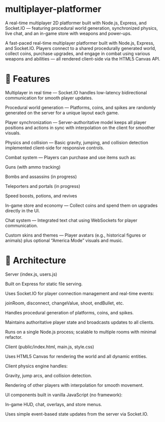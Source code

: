 # multiplayer-platformer
A real-time multiplayer 2D platformer built with Node.js, Express, and Socket.IO — featuring procedural world generation, synchronized physics, live chat, and an in-game store with weapons and power-ups.

A fast-paced real-time multiplayer platformer built with Node.js, Express, and Socket.IO.
Players connect to a shared procedurally generated world, collect coins, purchase upgrades, and engage in combat using various weapons and abilities — all rendered client-side via the HTML5 Canvas API.

# 🚀 Features

Multiplayer in real time — Socket.IO handles low-latency bidirectional communication for smooth player updates.

Procedural world generation — Platforms, coins, and spikes are randomly generated on the server for a unique layout each game.

Player synchronization — Server-authoritative model keeps all player positions and actions in sync with interpolation on the client for smoother visuals.

Physics and collision — Basic gravity, jumping, and collision detection implemented client-side for responsive controls.

Combat system — Players can purchase and use items such as:

Guns (with ammo tracking)

Bombs and assassins (in progress)

Teleporters and portals (in progress)

Speed boosts, potions, and revives

In-game store and economy — Collect coins and spend them on upgrades directly in the UI.

Chat system — Integrated text chat using WebSockets for player communication.

Custom skins and themes — Player avatars (e.g., historical figures or animals) plus optional “America Mode” visuals and music.

# 🧩 Architecture
Server (index.js, users.js)

Built on Express for static file serving.

Uses Socket.IO for player connection management and real-time events:

joinRoom, disconnect, changeValue, shoot, endBullet, etc.

Handles procedural generation of platforms, coins, and spikes.

Maintains authoritative player state and broadcasts updates to all clients.

Runs on a single Node.js process; scalable to multiple rooms with minimal refactor.

Client (public/index.html, main.js, style.css)

Uses HTML5 Canvas for rendering the world and all dynamic entities.

Client physics engine handles:

Gravity, jump arcs, and collision detection.

Rendering of other players with interpolation for smooth movement.

UI components built in vanilla JavaScript (no framework):

In-game HUD, chat, overlays, and store menus.

Uses simple event-based state updates from the server via Socket.IO.
